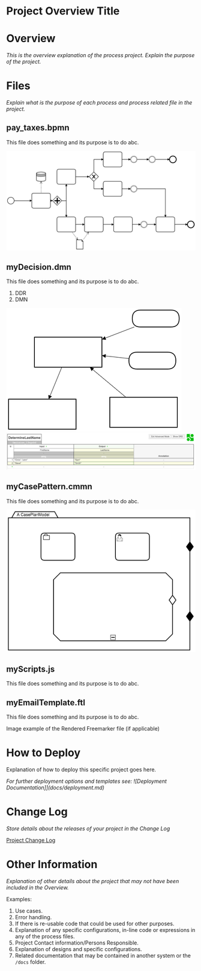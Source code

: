 # Project Overview Title

# Overview

*This is the overview explanation of the process project. Explain the purpose of the project.*

# Files

*Explain what is the purpose of each process and process related file in the project.*

## pay_taxes.bpmn

This file does something and its purpose is to do abc.

![pay_taxes BPMN File](docs/images/BPMN_image_example.png)

## myDecision.dmn

This file does something and its purpose is to do abc.

1. DDR
1. DMN

![myDecision DDR File](docs/images/DDR_image_example.png)
![myDecision DMN File](docs/images/DMN_image_example.png)

## myCasePattern.cmmn

This file does something and its purpose is to do abc.

![myCasePattern CMMN File](docs/images/CMMN_image_example.png)

## myScripts.js

This file does something and its purpose is to do abc.

## myEmailTemplate.ftl

This file does something and its purpose is to do abc.

Image example of the Rendered Freemarker file (if applicable)

# How to Deploy

Explanation of how to deploy this specific project goes here.

*For further deployment options and templates see: ![Deployment Documentation]](docs/deployment.md)*

# Change Log

*Store details about the releases of your project in the Change Log*

[Project Change Log](CHANGELOG.md)

# Other Information

*Explanation of other details about the project that may not have been included in the Overview.*

Examples:

1. Use cases.
1. Error handling.
1. If there is re-usable code that could be used for other purposes.
1. Explanation of any specific configurations, in-line code or expressions in any of the process files.
1. Project Contact information/Persons Responsible.
1. Explanation of designs and specific configurations.
1. Related documentation that may be contained in another system or the `/docs` folder.
